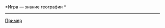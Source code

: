 
*Игра — знание географии *

---

  [Пример](https://originalsin.github.io/gmxGeoGame/public/index.html?layerID=F9728D94848F4163A19DF5B5A6BFDDF1&sound=1)
  
